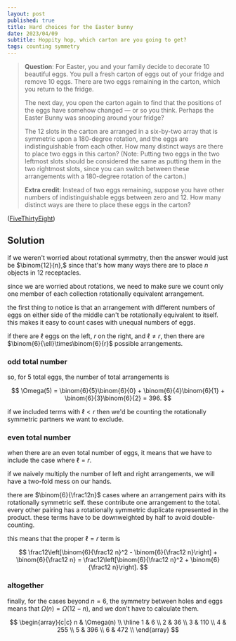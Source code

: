 ```yaml
---
layout: post
published: true
title: Hard choices for the Easter bunny
date: 2023/04/09
subtitle: Hoppity hop, which carton are you going to get?
tags: counting symmetry 
---
```


>**Question**: For Easter, you and your family decide to decorate $10$ beautiful eggs. You pull a fresh carton of eggs out of your fridge and remove $10$ eggs. There are two eggs remaining in the carton, which you return to the fridge.
>
>The next day, you open the carton again to find that the positions of the eggs have somehow changed — or so you think. Perhaps the Easter Bunny was snooping around your fridge?
>
>The $12$ slots in the carton are arranged in a six-by-two array that is symmetric upon a $180$-degree rotation, and the eggs are indistinguishable from each other. How many distinct ways are there to place two eggs in this carton? (Note: Putting two eggs in the two leftmost slots should be considered the same as putting them in the two rightmost slots, since you can switch between these arrangements with a 180-degree rotation of the carton.)
>
>**Extra credit**: Instead of two eggs remaining, suppose you have other numbers of indistinguishable eggs between zero and $12.$ How many distinct ways are there to place these eggs in the carton?

<!--more-->

([FiveThirtyEight](URL))

## Solution

if we weren't worried about rotational symmetry, then the answer would just be $\binom{12}{n},$ since that's how many ways there are to place $n$ objects in $12$ receptacles.

since we are worried about rotations, we need to make sure we count only one member of each collection rotationally equivalent arrangement.

the first thing to notice is that an arrangement with different numbers of eggs on either side of the middle can't be rotationally equivalent to itself. this makes it easy to count cases with unequal numbers of eggs. 

if there are $\ell$ eggs on the left, $r$ on the right, and $\ell \neq r,$ then there are $\binom{6}{\ell}\times\binom{6}{r}$ possible arrangements. 

### odd total number

so, for $5$ total eggs, the number of total arrangements is 

$$ \Omega(5) = \binom{6}{5}\binom{6}{0} + \binom{6}{4}\binom{6}{1} + \binom{6}{3}\binom{6}{2} = 396. $$

if we included terms with $\ell < r$ then we'd be counting the rotationally symmetric partners we want to exclude.

### even total number

when there are an even total number of eggs, it means that we have to include the case where $\ell = r.$ 

if we naively multiply the number of left and right arrangements, we will have a two-fold mess on our hands.

there are $\binom{6}{\frac12n}$ cases where an arrangement pairs with its rotationally symmetric self. these contribute one arrangement to the total. every other pairing has a rotationally symmetric duplicate represented in the product. these terms have to be downweighted by half to avoid double-counting.

this means that the proper $\ell=r$ term is

$$ \frac12\left[\binom{6}{\frac12 n}^2 - \binom{6}{\frac12 n}\right] + \binom{6}{\frac12 n} = \frac12\left[\binom{6}{\frac12 n}^2 + \binom{6}{\frac12 n}\right]. $$


### altogether

finally, for the cases beyond $n=6,$ the symmetry between holes and eggs means that $\Omega(n) = \Omega(12-n),$ and we don't have to calculate them.

$$
  \begin{array}{c|c}
     n & \Omega(n) \\ \hline
     1 & 6 \\
     2 & 36 \\
     3 & 110 \\
     4 & 255 \\
     5 & 396 \\
     6 & 472 \\
  \end{array}
$$

<br>
